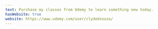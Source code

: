 ```yaml
---
text: Purchase my classes from Udemy to learn something new today.
hasWebsite: true
website: https://www.udemy.com/user/clydedsouza/
---
```


